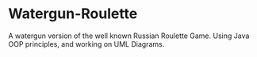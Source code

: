 # Watergun-Roulette
A watergun version of the well known Russian Roulette Game. Using Java OOP principles, and working on UML Diagrams. 
